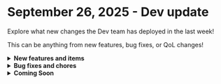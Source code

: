 # September 26, 2025 - Dev update

Explore what new changes the Dev team has deployed in the last week!

This can be anything from new features, bug fixes, or QoL changes!

<details>

<summary><strong>New features and items</strong></summary>

* **RoboRewsty**
  * Tailored guidance, troubleshoot errors, and document workflows.
  * More features coming in Q4

</details>

<details>

<summary><strong>Bug fixes and chores</strong></summary>

* **App Builder**
  * Fixed issue where page workflows were not performing proper auth checks
  * Resolved overly restrictive domain validation
* **Crates**
  * Fixed issue where default integration overrides from crate triggers were failing to clone when crates are replicated between environments
* **Forms**
  * Fixed dynamic urls for deleted orgs
* **Integrations**
  * Updated missing parameters for Duo - Create Bypass Code action
  * Fixed filtering on Huntress - List Agents action
  * Fixed connection failures to MySQL server
  * Fixed JSON handling in Microsoft Graph "send inquiry" action
  * Updated Datto integration to use the correct username field
* **Workflows**
  * Fixed an issue where, in Array/List inputs with child objects, clicking any Remove button always deleted the final item instead of the intended one
  * Allow for 0 time saved entry when editing workflow attributes on workflow list page
  * Fixed missing `trigger_type` in webhook contexts to ensure workflows receive complete trigger metadata
  * Fixed foreign key constraint error when updating workflows with orphaned form triggers
* **Engine**
  * Improved handling of certain cron job failures to ensure the engine-cron leader pod remains stable

</details>

<details>

<summary><strong>Coming Soon</strong></summary>

* BVoIP integration
* Hourly dashboard updates

</details>

